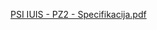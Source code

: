 [PSI IUIS - PZ2 - Specifikacija.pdf](https://github.com/user-attachments/files/16564314/PSI.IUIS.-.PZ2.-.Specifikacija.pdf)
